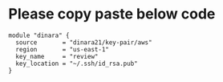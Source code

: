 # Please copy paste below code

```
module "dinara" {
  source       = "dinara21/key-pair/aws"
  region       = "us-east-1"
  key_name     = "review"
  key_location = "~/.ssh/id_rsa.pub"
}
```